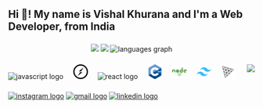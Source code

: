 <h2 align="left">Hi 👋! My name is Vishal Khurana and I'm a Web Developer, from India</h2>

###

<div align="center">
  <img
    src="https://github-readme-streak-stats.herokuapp.com?user=iamvishalkhurana&date_format=M%20j%5B%2C%20Y%5D&theme=github_dark&hide_border=true" height="150"  />

<img src="http://github-profile-summary-cards.vercel.app/api/cards/profile-details?username=iamvishalkhurana&theme=github_dark" height="150"  />
  <img src="https://github-readme-stats.vercel.app/api/top-langs?username=iamvishalkhurana&locale=en&hide_title=false&layout=compact&card_width=320&langs_count=5&theme=dracula&hide_border=false" height="150" alt="languages graph"  />
</div>

###

<img align="right" height="150" src="https://miro.medium.com/max/1290/0*s2ivt9cecdqsXvts.gif"  />

###

<div align="left">
  <img src="https://cdn.jsdelivr.net/gh/devicons/devicon/icons/javascript/javascript-original.svg" height="30" alt="javascript logo"  />
  <img width="12" />
  <img src="https://github.com/devicons/devicon/blob/v2.16.0/icons/socketio/socketio-original.svg" height="30" alt="typescript logo"  />
  <img width="12" />
  <img src="https://cdn.jsdelivr.net/gh/devicons/devicon/icons/react/react-original.svg" height="30" alt="react logo"  />
  <img width="12" />
  <img src="https://github.com/devicons/devicon/blob/v2.16.0/icons/cplusplus/cplusplus-original.svg" height="30" alt="html5 logo"  />
  <img width="12" />
  <img src="https://github.com/devicons/devicon/blob/v2.16.0/icons/nodejs/nodejs-plain-wordmark.svg" height="30" alt="nodejs logo"  />
  <img width="12" />
  <img src="https://github.com/devicons/devicon/blob/v2.16.0/icons/tailwindcss/tailwindcss-original.svg" height="30" alt="tailwind logo"  />
  <img width="12" />
  <img src="https://github.com/devicons/devicon/blob/v2.16.0/icons/threejs/threejs-original.svg" height="30" alt="threejs logo"  />
</div>

###

<div align="left">
  
 <a href="https://www.instagram.com/youvish.pvt/" target="_blank"> <img src="https://img.shields.io/static/v1?message=Instagram&logo=instagram&label=&color=E4405F&logoColor=white&labelColor=&style=for-the-badge" height="35" alt="instagram logo"  /></a>
  <a href="mailto:khuranavishal000@gmail.com" target="_blank"><img src="https://img.shields.io/static/v1?message=Gmail&logo=gmail&label=&color=D14836&logoColor=white&labelColor=&style=for-the-badge" height="35" alt="gmail logo"  /></a>
  <a href="https://www.linkedin.com/in/vishal-khurana-867632223/" target="_blank"><img src="https://img.shields.io/static/v1?message=LinkedIn&logo=linkedin&label=&color=0077B5&logoColor=white&labelColor=&style=for-the-badge" height="35" alt="linkedin logo"  /></a>
</div>

###

<br clear="both">


###
